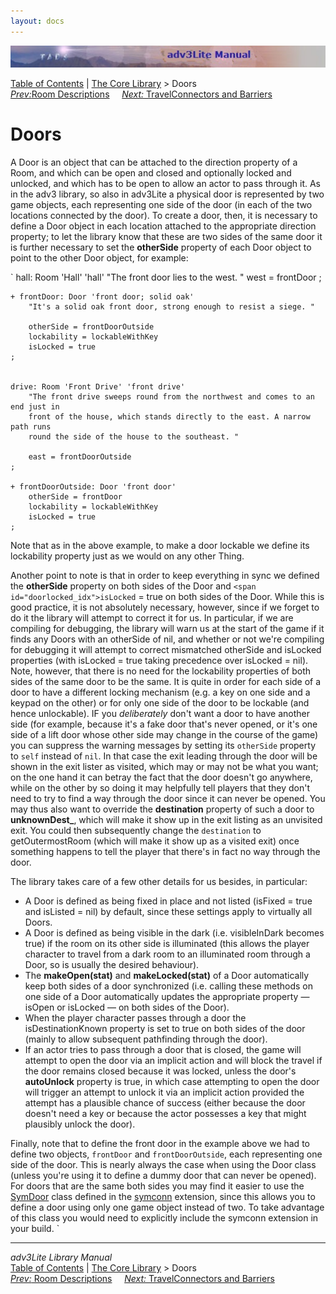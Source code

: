 ```yaml
---
layout: docs
---
```

<div class="topbar">

<img src="topbar.jpg" data-border="0" />

</div>

<div class="nav">

<a href="toc.html" class="nav">Table of Contents</a> \|
<a href="core.html" class="nav">The Core Library</a> \> Doors  
<span class="navnp"><a href="roomdesc.html" class="nav"><em>Prev:</em>Room Descriptions</a>
    <a href="travel.html" class="nav"><em>Next:</em> TravelConnectors and
Barriers</a>     </span>

</div>



# Doors

A Door is an object that can be attached to the direction property of a
Room, and which can be open and closed and optionally locked and
unlocked, and which has to be open to allow an actor to pass through it.
As in the adv3 library, so also in adv3Lite a physical door is
represented by two game objects, each representing one side of the door
(in each of the two locations connected by the door). To create a door,
then, it is necessary to define a Door object in each location attached
to the appropriate direction property; to let the library know that
these are two sides of the same door it is further necessary to set the
**otherSide** property of each Door object to point to the other Door
object, for example:

`
    hall: Room 'Hall' 'hall'
       "The front door lies to the west. "
       west = frontDoor
    ;

    + frontDoor: Door 'front door; solid oak' 
        "It's a solid oak front door, strong enough to resist a siege. "
        
        otherSide = frontDoorOutside
        lockability = lockableWithKey
        isLocked = true    
    ;


    drive: Room 'Front Drive' 'front drive'
        "The front drive sweeps round from the northwest and comes to an end just in
        front of the house, which stands directly to the east. A narrow path runs
        round the side of the house to the southeast. "
        
        east = frontDoorOutside
    ;

    + frontDoorOutside: Door 'front door'    
        otherSide = frontDoor
        lockability = lockableWithKey
        isLocked = true
    ;

Note that as in the above example, to make a door lockable we define its
lockability property just as we would on any other Thing.

Another point to note is that in order to keep everything in sync we
defined the **otherSide** property on both sides of the Door and
`<span id="doorlocked_idx">isLocked` =
true</span> on both sides of the Door. While this is good practice, it
is not absolutely necessary, however, since if we forget to do it the
library will attempt to correct it for us. In particular, if we are
compiling for debugging, the library will warn us at the start of the
game if it finds any Doors with an otherSide of nil, and whether or not
we're compiling for debugging it will attempt to correct mismatched
otherSide and isLocked properties (with isLocked = true taking
precedence over isLocked = nil). Note, however, that there is no need
for the lockability properties of both sides of the same door to be the
same. It is quite in order for each side of a door to have a different
locking mechanism (e.g. a key on one side and a keypad on the other) or
for only one side of the door to be lockable (and hence unlockable). IF
you *deliberately* don't want a door to have another side (for example,
because it's a fake door that's never opened, or it's one side of a lift
door whose other side may change in the course of the game) you can
suppress the warning messages by setting its
`otherSide` property to
`self` instead of `nil`.
In that case the exit leading through the door will be shown in the exit
lister as visited, which may or may not be what you want; on the one
hand it can betray the fact that the door doesn't go anywhere, while on
the other by so doing it may helpfully tell players that they don't need
to try to find a way through the door since it can never be opened. You
may thus also want to override the **destination** property of such a
door to **unknownDest\_**, which will make it show up in the exit
listing as an unvisited exit. You could then subsequently change the
`destination` to getOutermostRoom (which will
make it show up as a visited exit) once something happens to tell the
player that there's in fact no way through the door.

The library takes care of a few other details for us besides, in
particular:

- A Door is defined as being fixed in place and not listed (isFixed =
  true and isListed = nil) by default, since these settings apply to
  virtually all Doors.
- A Door is defined as being visible in the dark (i.e. visibleInDark
  becomes true) if the room on its other side is illuminated (this
  allows the player character to travel from a dark room to an
  illuminated room through a Door, so is usually the desired behaviour).
- The **makeOpen(stat)** and **makeLocked(stat)** of a Door
  automatically keep both sides of a door synchronized (i.e. calling
  these methods on one side of a Door automatically updates the
  appropriate property — isOpen or isLocked — on both sides of the
  Door).
- When the player character passes through a door the isDestinationKnown
  property is set to true on both sides of the door (mainly to allow
  subsequent pathfinding through the door).
- If an actor tries to pass through a door that is closed, the game will
  attempt to open the door via an implicit action and will block the
  travel if the door remains closed because it was locked, unless the
  door's **autoUnlock** property is true, in which case attempting to
  open the door will trigger an attempt to unlock it via an implicit
  action provided the attempt has a plausible chance of success (either
  because the door doesn't need a key or because the actor possesses a
  key that might plausibly unlock the door).

Finally, note that to define the front door in the example above we had
to define two objects, `frontDoor` and
`frontDoorOutside`, each representing one side
of the door. This is nearly always the case when using the Door class
(unless you're using it to define a dummy door that can never be
opened). For doors that are the same both sides you may find it easier
to use the [SymDoor](../../extensions/docs/symconn.html#symdoor) class
defined in the [symconn](../../extensions/docs/symconn.html) extension,
since this allows you to define a door using only one game object
instead of two. To take advantage of this class you would need to
explicitly include the symconn extension in your build.
`

------------------------------------------------------------------------

<div class="navb">

*adv3Lite Library Manual*  
<a href="toc.html" class="nav">Table of Contents</a> \|
<a href="core.html" class="nav">The Core Library</a> \> Doors  
<span class="navnp"><a href="roomdesc.html" class="nav"><em>Prev:</em> Room Descriptions</a>
    <a href="travel.html" class="nav"><em>Next:</em> TravelConnectors and
Barriers</a>     </span>



</div>
